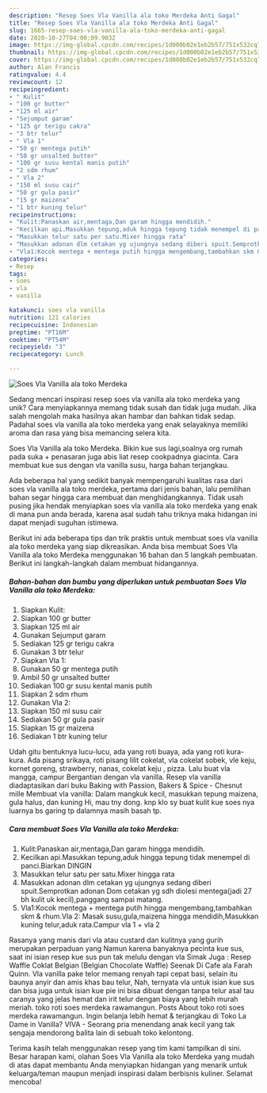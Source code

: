 ```yaml
---
description: "Resep Soes Vla Vanilla ala toko Merdeka Anti Gagal"
title: "Resep Soes Vla Vanilla ala toko Merdeka Anti Gagal"
slug: 1665-resep-soes-vla-vanilla-ala-toko-merdeka-anti-gagal
date: 2020-10-27T04:00:09.903Z
image: https://img-global.cpcdn.com/recipes/1d000b02e1eb2b57/751x532cq70/soes-vla-vanilla-ala-toko-merdeka-foto-resep-utama.jpg
thumbnail: https://img-global.cpcdn.com/recipes/1d000b02e1eb2b57/751x532cq70/soes-vla-vanilla-ala-toko-merdeka-foto-resep-utama.jpg
cover: https://img-global.cpcdn.com/recipes/1d000b02e1eb2b57/751x532cq70/soes-vla-vanilla-ala-toko-merdeka-foto-resep-utama.jpg
author: Alan Francis
ratingvalue: 4.4
reviewcount: 12
recipeingredient:
- " Kulit"
- "100 gr butter"
- "125 ml air"
- "Sejumput garam"
- "125 gr terigu cakra"
- "3 btr telur"
- " Vla 1"
- "50 gr mentega putih"
- "50 gr unsalted butter"
- "100 gr susu kental manis putih"
- "2 sdm rhum"
- " Vla 2"
- "150 ml susu cair"
- "50 gr gula pasir"
- "15 gr maizena"
- "1 btr kuning telur"
recipeinstructions:
- "Kulit:Panaskan air,mentaga,Dan garam hingga mendidih."
- "Kecilkan api.Masukkan tepung,aduk hingga tepung tidak menempel di panci.Biarkan DINGIN"
- "Masukkan telur satu per satu.Mixer hingga rata"
- "Masukkan adonan dlm cetakan yg ujungnya sedang diberi spuit.Semprotkan adonan Dom cetakan yg sdh diolesi mentega(jadi 27 bh kulit uk kecil),panggang sampai matang."
- "Vla1:Kocok mentega + mentega putih hingga mengembang,tambahkan skm &amp; rhum.Vla 2: Masak susu,gula,maizena hingga mendidih,Masukkan kuning telur,aduk rata.Campur vla 1 + vla 2"
categories:
- Resep
tags:
- soes
- vla
- vanilla

katakunci: soes vla vanilla 
nutrition: 121 calories
recipecuisine: Indonesian
preptime: "PT16M"
cooktime: "PT54M"
recipeyield: "3"
recipecategory: Lunch

---
```



![Soes Vla Vanilla ala toko Merdeka](https://img-global.cpcdn.com/recipes/1d000b02e1eb2b57/751x532cq70/soes-vla-vanilla-ala-toko-merdeka-foto-resep-utama.jpg)

Sedang mencari inspirasi resep soes vla vanilla ala toko merdeka yang unik? Cara menyiapkannya memang tidak susah dan tidak juga mudah. Jika salah mengolah maka hasilnya akan hambar dan bahkan tidak sedap. Padahal soes vla vanilla ala toko merdeka yang enak selayaknya memiliki aroma dan rasa yang bisa memancing selera kita.

Soes Vla Vanilla ala toko Merdeka. Bikin kue sus lagi,soalnya org rumah pada suka + penasaran juga abis liat resep cookpadnya giacinta. Cara membuat kue sus dengan vla vanilla susu, harga bahan terjangkau.

Ada beberapa hal yang sedikit banyak mempengaruhi kualitas rasa dari soes vla vanilla ala toko merdeka, pertama dari jenis bahan, lalu pemilihan bahan segar hingga cara membuat dan menghidangkannya. Tidak usah pusing jika hendak menyiapkan soes vla vanilla ala toko merdeka yang enak di mana pun anda berada, karena asal sudah tahu triknya maka hidangan ini dapat menjadi suguhan istimewa.


Berikut ini ada beberapa tips dan trik praktis untuk membuat soes vla vanilla ala toko merdeka yang siap dikreasikan. Anda bisa membuat Soes Vla Vanilla ala toko Merdeka menggunakan 16 bahan dan 5 langkah pembuatan. Berikut ini langkah-langkah dalam membuat hidangannya.

<!--inarticleads1-->

##### Bahan-bahan dan bumbu yang diperlukan untuk pembuatan Soes Vla Vanilla ala toko Merdeka:

1. Siapkan  Kulit:
1. Siapkan 100 gr butter
1. Siapkan 125 ml air
1. Gunakan Sejumput garam
1. Sediakan 125 gr terigu cakra
1. Gunakan 3 btr telur
1. Siapkan  Vla 1:
1. Gunakan 50 gr mentega putih
1. Ambil 50 gr unsalted butter
1. Sediakan 100 gr susu kental manis putih
1. Siapkan 2 sdm rhum
1. Gunakan  Vla 2:
1. Siapkan 150 ml susu cair
1. Sediakan 50 gr gula pasir
1. Siapkan 15 gr maizena
1. Sediakan 1 btr kuning telur


Udah gitu bentuknya lucu-lucu, ada yang roti buaya, ada yang roti kura-kura. Ada pisang srikaya, roti pisang lilit cokelat, vla cokelat sobek, vle keju, kornet goreng, strawberry, nanas, cokelat keju , pizza. Lalu buat vla mangga, campur Bergantian dengan vla vanilla. Resep vla vanilla diadaptasikan dari buku Baking with Passion, Bakers &amp; Spice - Chesnut mille Membuat vla vanilla: Dalam mangkuk kecil, masukkan tepung maizena, gula halus, dan kuning Hi, mau tny dong. knp klo sy buat kulit kue soes nya luarnya bs garing tp dalamnya masih basah tp. 

<!--inarticleads2-->

##### Cara membuat Soes Vla Vanilla ala toko Merdeka:

1. Kulit:Panaskan air,mentaga,Dan garam hingga mendidih.
1. Kecilkan api.Masukkan tepung,aduk hingga tepung tidak menempel di panci.Biarkan DINGIN
1. Masukkan telur satu per satu.Mixer hingga rata
1. Masukkan adonan dlm cetakan yg ujungnya sedang diberi spuit.Semprotkan adonan Dom cetakan yg sdh diolesi mentega(jadi 27 bh kulit uk kecil),panggang sampai matang.
1. Vla1:Kocok mentega + mentega putih hingga mengembang,tambahkan skm &amp; rhum.Vla 2: Masak susu,gula,maizena hingga mendidih,Masukkan kuning telur,aduk rata.Campur vla 1 + vla 2


Rasanya yang manis dari vla atau custard dan kulitnya yang gurih merupakan perpaduan yang Namun karena banyaknya pecinta kue sus, saat ini isian resep kue sus pun tak melulu dengan vla Simak Juga : Resep Waffle Coklat Belgian (Belgian Chocolate Waffle) Seenak Di Cafe ala Farah Quinn. Vla vanilla pake telor memang renyah tapi cepat basi, selain itu baunya anyir dan amis khas bau telur, Nah, ternyata vla untuk isian kue sus dan bisa juga untuk isian kue pie ini bisa dibuat dengan tanpa telur asal tau caranya yang jelas hemat dan irit telur dengan biaya yang lebih murah meriah. toko roti soes merdeka rawamangun. Posts About toko roti soes merdeka rawamangun. Ingin belanja lebih hemat &amp; terjangkau di Toko La Dame in Vanilla? VIVA - Seorang pria menendang anak kecil yang tak sengaja mendorong balita lain di sebuah toko kelontong. 

Terima kasih telah menggunakan resep yang tim kami tampilkan di sini. Besar harapan kami, olahan Soes Vla Vanilla ala toko Merdeka yang mudah di atas dapat membantu Anda menyiapkan hidangan yang menarik untuk keluarga/teman maupun menjadi inspirasi dalam berbisnis kuliner. Selamat mencoba!
